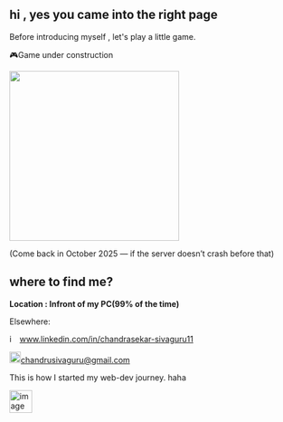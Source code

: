 ## hi , yes you came into the right page
Before introducing myself , let's play a little game.

🎮Game under construction

<img src="https://github.com/user-attachments/assets/cb998395-0afd-4669-9773-b443c03c904f" width="300" height="300">

(Come back in October 2025 — if the server doesn’t crash before that)

## where to find me?
<b>Location : Infront of my PC(99% of the time)</b>

Elsewhere:

<img width="14" height="14" alt="image" src="https://github.com/user-attachments/assets/ca3b0d61-971a-400b-bcbb-a644eb5017e8" /> www.linkedin.com/in/chandrasekar-sivaguru11

<img width="20" height="20" alt="image" src="https://github.com/user-attachments/assets/3c471576-af35-45c8-88f2-d811edc823dd" />chandrusivaguru@gmail.com



This is how I started my web-dev journey. haha

<img width="40" height="40" alt="image" src="https://github.com/user-attachments/assets/ae9c29f7-992a-44e3-a74b-db5a92a5a351" /> 

<!--
**ChandrasekarS22008273/ChandrasekarS22008273** is a ✨ _special_ ✨ repository because its `README.md` (this file) appears on your GitHub profile.

Here are some ideas to get you started:

- 🔭 I’m currently working on ...
- 🌱 I’m currently learning ...
- 👯 I’m looking to collaborate on ...
- 🤔 I’m looking for help with ...
- 💬 Ask me about ...
- 📫 How to reach me: ...
- 😄 Pronouns: ...
- ⚡ Fun fact: ...
-->
